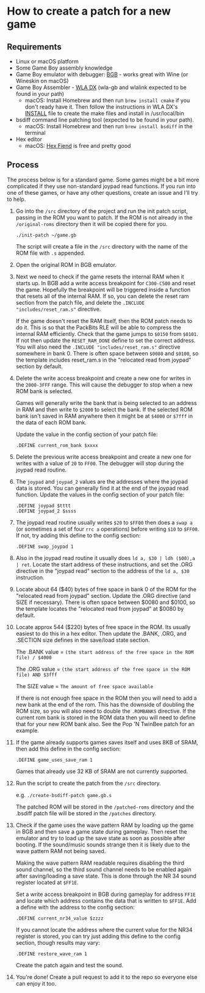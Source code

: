 # How to create a patch for a new game

## Requirements

- Linux or macOS platform
- Some Game Boy assembly knowledge
- Game Boy emulator with debugger: [BGB](http://bgb.bircd.org/) - works great with Wine (or Wineskin on macOS) 
- Game Boy Assembler - [WLA DX](https://github.com/vhelin/wla-dx) (wla-gb and wlalink expected to be found in your path)
  - macOS: Install Homebrew and then run ```brew install cmake``` if you don't ready have it. Then follow the instructions in WLA DX's [INSTALL](https://github.com/vhelin/wla-dx/blob/master/INSTALL) file to create the make files and install in /usr/local/bin
- bsdiff command line patching tool (expected to be found in your path). 
  - macOS: Install Homebrew and then run ```brew install bsdiff``` in the terminal
- Hex editor 
  - macOS: [Hex Fiend](https://github.com/ridiculousfish/HexFiend/releases) is free and pretty good

## Process

The process below is for a standard game.  Some games might be a bit more complicated if they use non-standard joypad read functions.  If you run into one of these games, or have any other questions, create an issue and I'll try to help.


1. Go into the ```/src``` directory of the project and run the init patch script, passing in the ROM you want to patch. If the ROM is not already in the ```/original-roms``` directory then it will be copied there for you.

   ```./init-patch ~/game.gb```

   The script will create a file in the ```/src``` directory with the name of the ROM file with ```.s``` appended.

2. Open the original ROM in BGB emulator.

3. Next we need to check if the game resets the internal RAM when it starts up. In BGB add a write access breakpoint for `C300-C500` and reset the game.  Hopefully the breakpoint will be triggered inside a function that resets all of the internal RAM.  If so, you can delete the reset ram section from the patch file, and delete the ```.INCLUDE "includes/reset_ram.s"``` directive.

   If the game doesn't reset the RAM itself, then the ROM patch needs to do it. This is so that the PackBits RLE will be able to compress the internal RAM efficiently.  Check that the game jumps to ```$0150``` from ```$0101```.  If not then update the ```RESET_RAM_DONE``` define to set the correct address.  You will also need the ```.INCLUDE "includes/reset_ram.s"``` directive somewhere in bank 0. There is often space between ```$0080``` and ```$0100```, so the template includes reset_ram.s in the "relocated read from joypad" section by default.
  
4. Delete the write access breakpoint and create a new one for writes in the ```2000-3FFF``` range. This will cause the debugger to stop when a new ROM bank is selected.  

   Games will generally write the bank that is being selected to an address in RAM and then write to ```$2000``` to select the bank.  If the selected ROM bank isn't saved in RAM anywhere then it might be at ```$4000``` or ```$7fff``` in the data of each ROM bank.

   Update the value in the config section of your patch file:
    
   ```.DEFINE current_rom_bank $xxxx```

5. Delete the previous write access breakpoint and create a new one for writes with a value of ```20``` to ```FF00```.  The debugger will stop during the joypad read routine.

6. The ```joypad``` and ```joypad_2``` values are the addresses where the joypad data is stored.  You can generally find it at the end of the joypad read function. Update the values in the config section of your patch file:

    ```
    .DEFINE joypad $tttt
    .DEFINE joypad_2 $ssss
    ```

7. The joypad read routine usually writes ```$20``` to ```$FF00``` then does a ```swap a``` (or sometimes a set of four ```rrc a``` operations) before writing ```$10``` to ```$FF00```.  If not, try adding this define to the config section:

    ```
    .DEFINE swap_joypad 1
    ```

8. Also in the joypad read routine it usually does ```ld a, $30 | ldh ($00),a | ret```. Locate the start address of these instructions, and set the .ORG directive in the "joypad read" section to the address of the ```ld a, $30``` instruction.

9. Locate about 64 ($40) bytes of free space in bank 0 of the ROM for the "relocated read from joypad" section. Update the .ORG directive (and SIZE if necessary). There is often space between $0080 and $0100, so the template locates the "relocated read from joypad" at $0080 by default.

10. Locate approx 544 ($220) bytes of free space in the ROM.  Its usually easiest to do this in a hex editor. Then update the .BANK, .ORG, and .SECTION size defines in the save/load state section. 

    The .BANK value = ```(the start address of the free space in the ROM file) / $4000```

    The .ORG value = ```(the start address of the free space in the ROM file) AND $3fff```
	
	  The SIZE value = ```The amount of free space available```


    If there is not enough free space in the ROM then you will need to add a new bank at the end of the rom.  This has the downside of doubling the ROM size, so you will also need to double the ```.ROMBANKS``` directive.  If the current rom bank is stored in the ROM data then you will need to define that for your new ROM bank also.  See the Pop 'N TwinBee patch for an example.


11. If the game already supports games saves itself and uses 8KB of SRAM, then add this define in the config section:

    ```
    .DEFINE game_uses_save_ram 1
    ```

    Games that already use 32 KB of SRAM are not currently supported.

12. Run the script to create the patch from the ```/src``` directory.

    e.g. ```./create-bsdiff-patch game.gb.s```

	  The patched ROM will be stored in the ```/patched-roms``` directory and the .bsdiff patch file will be stored in the ```/patches``` directory.

13. Check if the game uses the wave pattern RAM by loading up the game in BGB and then save a game state during gameplay.  Then reset the emulator and try to load up the save state as soon as possible after booting.  If the sound/music sounds strange then it is likely due to the wave pattern RAM not being saved.  

    Making the wave pattern RAM readable requires disabling the third sound channel, so the third sound channel needs to be enabled again after saving/loading a save state.  This is done through the NR 34 sound register located at ```$FF1E```.  

    Set a write access breakpoint in BGB during gameplay for address ```FF1E``` and locate which address contains the data that is written to ```$FF1E```.  Add a define with the address to the config section:

    ```
    .DEFINE current_nr34_value $zzzz
    ```

    If you cannot locate the address where the current value for the NR34 register is stored, you can try just adding this define to the config section, though results may vary:

    ```
    .DEFINE restore_wave_ram 1
    ```
    
    Create the patch again and test the sound.

14. You're done! Create a pull request to add it to the repo so everyone else can enjoy it too.
